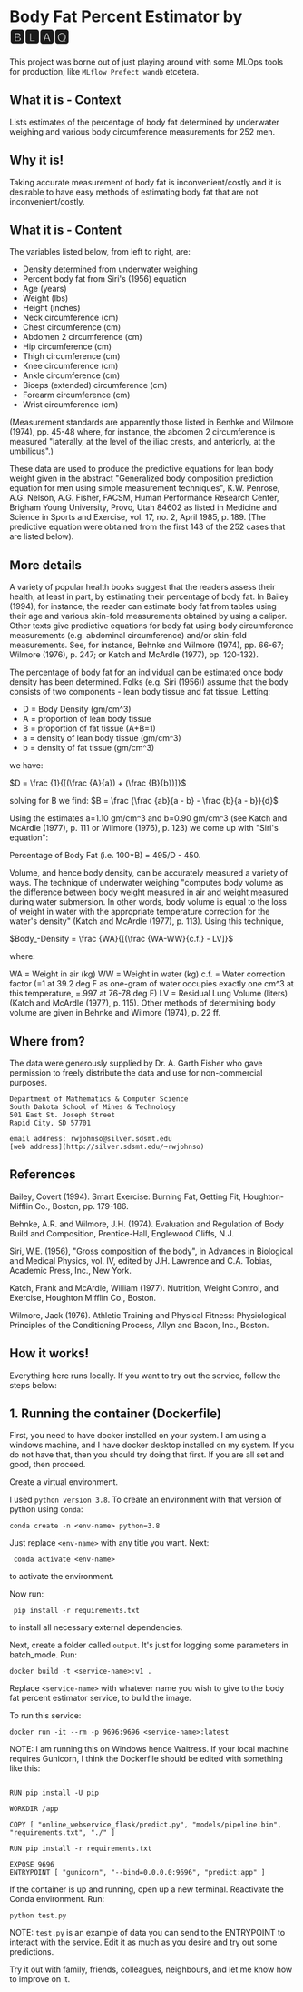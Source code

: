 #  Body Fat Percent Estimator by 🅱🅻🅰🆀
This project was borne out of just playing around with some MLOps tools for production, like ```MLflow Prefect wandb``` etcetera.
## What it is - Context
Lists estimates of the percentage of body fat determined by underwater
weighing and various body circumference measurements for 252 men.

## Why it is!
Taking accurate measurement of body fat is inconvenient/costly and it is desirable to have easy methods of estimating body fat that are not inconvenient/costly.

## What it is - Content
The variables listed below, from left to right, are:

* Density determined from underwater weighing
* Percent body fat from Siri's (1956) equation
* Age (years)
* Weight (lbs)
* Height (inches)
* Neck circumference (cm)
* Chest circumference (cm)
* Abdomen 2 circumference (cm)
* Hip circumference (cm)
* Thigh circumference (cm)
* Knee circumference (cm)
* Ankle circumference (cm)
* Biceps (extended) circumference (cm)
* Forearm circumference (cm)
* Wrist circumference (cm)

(Measurement standards are apparently those listed in Benhke and Wilmore (1974), pp. 45-48 where, for instance, the abdomen 2 circumference is measured "laterally, at the level of the iliac crests, and anteriorly, at the umbilicus".)

These data are used to produce the predictive equations for lean body weight given in the abstract "Generalized body composition prediction equation for men using simple measurement techniques", K.W. Penrose, A.G. Nelson, A.G. Fisher, FACSM, Human Performance Research Center, Brigham Young University, Provo, Utah 84602 as listed in Medicine and Science in Sports and Exercise, vol. 17, no. 2, April 1985, p. 189. (The predictive equation were obtained from the first 143 of the 252 cases that are listed below).

## More details
A variety of popular health books suggest that the readers assess their health, at least in part, by estimating their percentage of body fat. In Bailey (1994), for instance, the reader can estimate body fat from tables using their age and various skin-fold measurements obtained by using a caliper. Other texts give predictive equations for body fat using body circumference measurements (e.g. abdominal circumference) and/or skin-fold measurements. See, for instance, Behnke and Wilmore (1974), pp. 66-67; Wilmore (1976), p. 247; or Katch and McArdle (1977), pp. 120-132).

The percentage of body fat for an individual can be estimated once body density has been determined. Folks (e.g. Siri (1956)) assume that the body consists
of two components - lean body tissue and fat tissue. Letting:

* D = Body Density (gm/cm^3)
* A = proportion of lean body tissue
* B = proportion of fat tissue (A+B=1)
* a = density of lean body tissue (gm/cm^3)
* b = density of fat tissue (gm/cm^3)

we have:

$D = \frac {1}{[(\frac {A}{a}) + (\frac {B}{b})]}$

solving for B we find:
$B = \frac {\frac {ab}{a - b} - \frac {b}{a - b}}{d}$

Using the estimates a=1.10 gm/cm^3 and b=0.90 gm/cm^3 (see Katch and McArdle (1977), p. 111 or Wilmore (1976), p. 123) we come up with "Siri's equation":

Percentage of Body Fat (i.e. 100*B) = 495/D - 450.

Volume, and hence body density, can be accurately measured a variety of ways. The technique of underwater weighing "computes body volume as the difference between body weight measured in air and weight measured during water submersion. In other words, body volume is equal to the loss of weight in
water with the appropriate temperature correction for the water's density" (Katch and McArdle (1977), p. 113). Using this technique,

$Body_-Density = \frac {WA}{[(\frac {WA-WW}{c.f.} - LV]}$

where:

WA = Weight in air (kg)
WW = Weight in water (kg)
c.f. = Water correction factor (=1 at 39.2 deg F as one-gram of water occupies exactly one cm^3 at this temperature, =.997 at 76-78 deg F)
LV = Residual Lung Volume (liters)
(Katch and McArdle (1977), p. 115). Other methods of determining body volume are given in Behnke and Wilmore (1974), p. 22 ff.

## Where from?

The data were generously supplied by Dr. A. Garth Fisher who gave permission to freely distribute the data and use for non-commercial purposes.

``` Roger W. Johnson
Department of Mathematics & Computer Science
South Dakota School of Mines & Technology
501 East St. Joseph Street
Rapid City, SD 57701

email address: rwjohnso@silver.sdsmt.edu
[web address](http://silver.sdsmt.edu/~rwjohnso)
```

## References
Bailey, Covert (1994). Smart Exercise: Burning Fat, Getting Fit, Houghton-Mifflin Co., Boston, pp. 179-186.

Behnke, A.R. and Wilmore, J.H. (1974). Evaluation and Regulation of Body Build and Composition, Prentice-Hall, Englewood Cliffs, N.J.

Siri, W.E. (1956), "Gross composition of the body", in Advances in Biological and Medical Physics, vol. IV, edited by J.H. Lawrence and C.A. Tobias, Academic Press, Inc., New York.

Katch, Frank and McArdle, William (1977). Nutrition, Weight Control, and Exercise, Houghton Mifflin Co., Boston.

Wilmore, Jack (1976). Athletic Training and Physical Fitness: Physiological Principles of the Conditioning Process, Allyn and Bacon, Inc., Boston.


## How it works!

Everything here runs locally. If you want to try out the service, follow the steps below:

## 1. Running the container (Dockerfile)

First, you need to have docker installed on your system. I am using a windows machine, and I have docker desktop installed on my system. If you do not have that,
then you should try doing that first. If you are all set and good, then proceed.

Create a virtual environment. 

I used ```python version 3.8```. To create an environment with that version of python using ```Conda```:

```conda create -n <env-name> python=3.8```

Just replace ```<env-name>``` with any title you want. Next:
  
``` conda activate <env-name>```
  
to activate the environment.

Now run:
  
  ``` pip install -r requirements.txt```
  
to install all necessary external dependencies.

Next, create a folder called ```output```. It's just for logging some parameters in batch_mode. Run:
  
``` docker build -t <service-name>:v1 . ```
  
Replace ```<service-name>``` with whatever name you wish to give to the body fat percent estimator service, to build the image.
  
To run this service:
  
``` docker run -it --rm -p 9696:9696 <service-name>:latest ```
  
NOTE: I am running this on Windows hence Waitress. If your local machine requires Gunicorn, I think the Dockerfile should be edited with something like this:

``` FROM python:3.8-slim-buster

RUN pip install -U pip

WORKDIR /app

COPY [ "online_webservice_flask/predict.py", "models/pipeline.bin", "requirements.txt", "./" ]

RUN pip install -r requirements.txt

EXPOSE 9696 
ENTRYPOINT [ "gunicorn", "--bind=0.0.0.0:9696", "predict:app" ]
```

If the container is up and running, open up a new terminal. Reactivate the Conda environment. Run:
  
``` python test.py ```
  
NOTE: ```test.py``` is an example of data you can send to the ENTRYPOINT to interact with the service. Edit it as much as you desire and try out some predictions.
  
Try it out with family, friends, colleagues, neighbours, and let me know how to improve on it.
